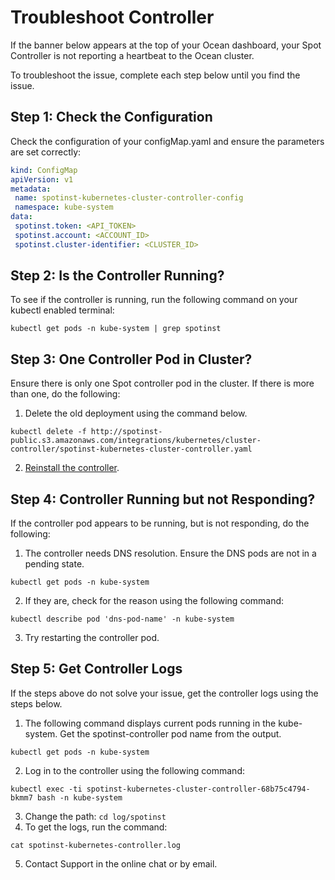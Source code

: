 # Troubleshoot Controller

If the banner below appears at the top of your Ocean dashboard, your Spot Controller is not reporting a heartbeat to the Ocean cluster.

To troubleshoot the issue, complete each step below until you find the issue.

## Step 1: Check the Configuration

Check the configuration of your configMap.yaml and ensure the parameters are set correctly:

```YAML
kind: ConfigMap
apiVersion: v1
metadata:
 name: spotinst-kubernetes-cluster-controller-config
 namespace: kube-system
data:
 spotinst.token: <API_TOKEN>
 spotinst.account: <ACCOUNT_ID>
 spotinst.cluster-identifier: <CLUSTER_ID>
```

## Step 2: Is the Controller Running?

To see if the controller is running, run the following command on your kubectl enabled terminal:

`kubectl get pods -n kube-system | grep spotinst`

## Step 3: One Controller Pod in Cluster?

Ensure there is only one Spot controller pod in the cluster. If there is more than one, do the following:

1. Delete the old deployment using the command below.

`kubectl delete -f http://spotinst-public.s3.amazonaws.com/integrations/kubernetes/cluster-controller/spotinst-kubernetes-cluster-controller.yaml`

2. [Reinstall the controller](ocean/tutorials/spot-kubernetes-controller/).

## Step 4: Controller Running but not Responding?

If the controller pod appears to be running, but is not responding, do the following:

1. The controller needs DNS resolution. Ensure the DNS pods are not in a pending state.

`kubectl get pods -n kube-system`

2. If they are, check for the reason using the following command:

`kubectl describe pod 'dns-pod-name' -n kube-system`

3. Try restarting the controller pod.

## Step 5: Get Controller Logs

If the steps above do not solve your issue, get the controller logs using the steps below.

1. The following command displays current pods running in the kube-system. Get the spotinst-controller pod name from the output.

`kubectl get pods -n kube-system`

2. Log in to the controller using the following command:

`kubectl exec -ti spotinst-kubernetes-cluster-controller-68b75c4794-bkmm7 bash -n kube-system`

3. Change the path: `cd log/spotinst`
4. To get the logs, run the command:

`cat spotinst-kubernetes-controller.log`

5. Contact Support in the online chat or by email.
